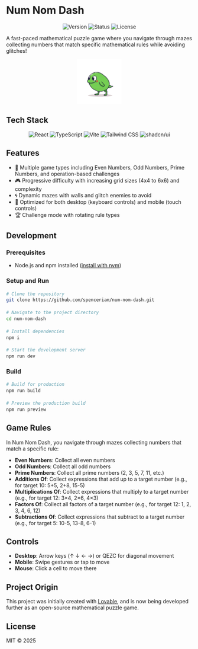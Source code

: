# Num Nom Dash

<div align="center">

![Version](https://img.shields.io/badge/version-0.6.0-blue.svg?cacheSeconds=2592000)
![Status](https://img.shields.io/badge/status-in_development-green)
![License](https://img.shields.io/badge/license-MIT-yellow)

</div>

A fast-paced mathematical puzzle game where you navigate through mazes collecting numbers that match specific mathematical rules while avoiding glitches!

<div align="center">
  <img src="./public/lovable-uploads/ce72a35c-6820-4164-ba07-21851bf30984.png" alt="Num Nom Dash Character" width="120"/>
</div>

## Tech Stack

<div align="center">

![React](https://img.shields.io/badge/React-61DAFB?style=for-the-badge&logo=react&logoColor=black)
![TypeScript](https://img.shields.io/badge/TypeScript-3178C6?style=for-the-badge&logo=typescript&logoColor=white)
![Vite](https://img.shields.io/badge/Vite-646CFF?style=for-the-badge&logo=vite&logoColor=white)
![Tailwind CSS](https://img.shields.io/badge/Tailwind_CSS-06B6D4?style=for-the-badge&logo=tailwind-css&logoColor=white)
![shadcn/ui](https://img.shields.io/badge/shadcn/ui-000000?style=for-the-badge&logo=data:image/png;base64,iVBORw0KGgoAAAANSUhEUgAAACAAAAAgCAYAAABzenr0AAAA4ElEQVR4Ae3TOQgCQRSH8TFJEARrG2sPsBFvEE+wUgRBUBALwVJQlMBGRMSTQgSxsxAsxPf/GXgbBreYGViBH3wy7KxZNxkRkQQy6GCMJVbYYIEh2ijCcx3OMcSHw2WoI23NTeABm+JGsOansMQBLsWc0E+JdlzgeU74oYJWG69kYFPYFbmLT2TdFPDzA4OzATxwMoBHtgAkVIDrDfBaAa71K8B2nwDgGYAOIDHAAx4DcAtAApAYoO7qY2QKOJcAYCQB2Ev8iSzkAXlTQAWefTRQMgW0YdNHCzUUsIVNEw3IvQHXG/3cLxB30AAAAABJRU5ErkJggg==)

</div>

## Features

- 🧮 Multiple game types including Even Numbers, Odd Numbers, Prime Numbers, and operation-based challenges
- 🎮 Progressive difficulty with increasing grid sizes (4x4 to 6x6) and complexity
- 🌀 Dynamic mazes with walls and glitch enemies to avoid
- 📱 Optimized for both desktop (keyboard controls) and mobile (touch controls)
- 🏆 Challenge mode with rotating rule types

## Development

### Prerequisites

- Node.js and npm installed ([install with nvm](https://github.com/nvm-sh/nvm#installing-and-updating))

### Setup and Run

```sh
# Clone the repository
git clone https://github.com/spenceriam/num-nom-dash.git

# Navigate to the project directory
cd num-nom-dash

# Install dependencies
npm i

# Start the development server
npm run dev
```

### Build

```sh
# Build for production
npm run build

# Preview the production build
npm run preview
```

## Game Rules

In Num Nom Dash, you navigate through mazes collecting numbers that match a specific rule:

- **Even Numbers**: Collect all even numbers
- **Odd Numbers**: Collect all odd numbers
- **Prime Numbers**: Collect all prime numbers (2, 3, 5, 7, 11, etc.)
- **Additions Of**: Collect expressions that add up to a target number (e.g., for target 10: 5+5, 2+8, 15-5)
- **Multiplications Of**: Collect expressions that multiply to a target number (e.g., for target 12: 3×4, 2×6, 4×3)
- **Factors Of**: Collect all factors of a target number (e.g., for target 12: 1, 2, 3, 4, 6, 12)
- **Subtractions Of**: Collect expressions that subtract to a target number (e.g., for target 5: 10-5, 13-8, 6-1)

## Controls

- **Desktop**: Arrow keys (↑ ↓ ← →) or QEZC for diagonal movement
- **Mobile**: Swipe gestures or tap to move
- **Mouse**: Click a cell to move there

## Project Origin

This project was initially created with [Lovable](https://lovable.dev/projects/b9f54261-ed74-4771-a456-e3f9fb52ee95), and is now being developed further as an open-source mathematical puzzle game.

## License

MIT © 2025